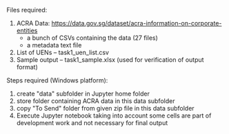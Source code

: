 Files required:
1)	ACRA Data: https://data.gov.sg/dataset/acra-information-on-corporate-entities
    - a bunch of CSVs containing the data (27 files)
    - a metadata text file
3)	List of UENs – task1_uen_list.csv
4)	Sample output – task1_sample.xlsx (used for verification of output format)

Steps required (Windows platform):
1) create "data" subfolder in Jupyter home folder
2) store folder containing ACRA data in this data subfolder
3) copy "To Send" folder from given zip file in this data subfolder
4) Execute Jupyter notebook taking into account some cells are part of development work and not necessary for final output
